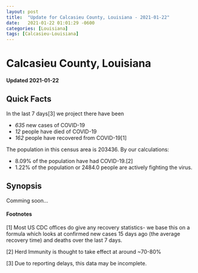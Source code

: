```yaml
---
layout: post
title:  "Update for Calcasieu County, Louisiana - 2021-01-22"
date:   2021-01-22 01:01:29 -0600
categories: [Louisiana]
tags: [Calcasieu-Louisiana]
---
```


# Calcasieu County, Louisiana
#### Updated 2021-01-22

## Quick Facts

In the last 7 days[3] we project there have been
- *635* new cases of COVID-19
- *12* people have died of COVID-19
- *162* people have recovered from COVID-19[1]

The population in this census area is 203436. By our calculations:
- 8.09% of the population have had COVID-19.[2]
- 1.22% of the population or 2484.0 people are actively fighting the virus.

## Synopsis

Comming soon...


#### Footnotes

[1] Most US CDC offices do give any recovery statistics- we base this on a formula which looks at confirmed new cases
15 days ago (the average recovery time) and deaths over the last 7 days.

[2] Herd Immunity is thought to take effect at around ~70-80%

[3] Due to reporting delays, this data may be incomplete.
 
    